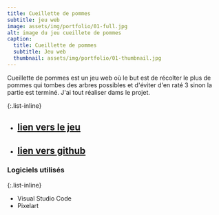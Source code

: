 ```yaml
---
title: Cueillette de pommes
subtitle: jeu web
image: assets/img/portfolio/01-full.jpg
alt: image du jeu cueillete de pommes
caption:
  title: Cueillette de pommes
  subtitle: Jeu web
  thumbnail: assets/img/portfolio/01-thumbnail.jpg
---
```

Cueillette de pommes est un jeu web où le but est de récolter le plus de pommes qui tombes des arbres possibles et d'éviter d'en raté 3 sinon la partie est terminé. J'ai tout réaliser dams le projet.

{:.list-inline}

- ## [lien vers le jeu](https://etennecharron.github.io/jeu_cueillette_pommes/)
- ## [lien vers github](https://github.com/etennecharron/jeu_cueillette_pommes)

### Logiciels utilisés

{:.list-inline}
- Visual Studio Code
- Pixelart

